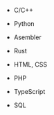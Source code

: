 - C/C++
- Python

- Asembler
- Rust

- HTML, CSS
- PHP
- TypeScript
- SQL


<!---
olghsfwwerd/olghsfwwerd is a ✨ special ✨ repository because its `README.md` (this file) appears on your GitHub profile.
You can click the Preview link to take a look at your changes.
--->
